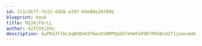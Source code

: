 ```yaml
---
id: 211c5b7f-7e13-43b8-a39f-69e80e20709b
blueprint: book
title: M224jF6rLL
author: 42fCCKiDXv
description: 6yPKVJFIkLXqB40e93TmeoXV0MPOpkDTehWfePdKfPKhBcU2f1iLmsu6AnOWSiDxu1PA5RSRJJokfMiJYnyilE3Y4181NZ14PLFC
---
```

